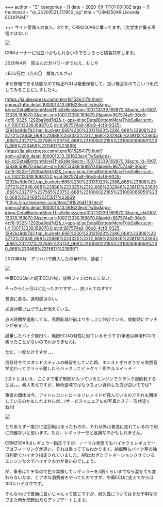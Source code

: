 +++
author = "S"
categories = []
date = 2020-09-11T01:00:00Z
tags = []
thumbnail = "/p_20200521_151950.jpg"
title = "CRM250AR Lixianda ECU(PGM)"

+++
サイト管理人の友人、Sです。CRM250ARに乗ってます。(大学生が乗る車種ではない)

![](/img/p_20190809_165815.jpg)

CRMオーナーに役立つかもしれないのでちょろっと情報共有します。

2020年4月　回るんだがパワーがでねえ…もしや

∴ECU死亡（点火〇　排気バルブ×）

まだ修理できる状態なので純正ECUは厳重保管して、良い機会なのでこいつを試してみることにしました↓。

[https://ja.aliexpress.com/item/1815264179.html?spm=a2g0o.detail.1000013.13.361623ecVTw5sj&gps-id=pcDetailBottomMoreThisSeller&scm=1007.13339.169870.0&scm_id=1007.13339.169870.0&scm-url=1007.13339.169870.0&pvid=987574a9-06c8-4cf8-9325-1292ba9dd7d2&_t=gps-id:pcDetailBottomMoreThisSeller,scm-url:1007.13339.169870.0,pvid:987574a9-06c8-4cf8-9325-1292ba9dd7d2,tpp_buckets:668%230%23131923%2386_668%23808%233772%23648_668%23888%233325%2312_668%232846%238113%23605_668%232717%237565%23753_668%231000022185%231000066059%230_668%233468%2315617%23869](https://ja.aliexpress.com/item/1815264179.html?spm=a2g0o.detail.1000013.13.361623ecVTw5sj&gps-id=pcDetailBottomMoreThisSeller&scm=1007.13339.169870.0&scm_id=1007.13339.169870.0&scm-url=1007.13339.169870.0&pvid=987574a9-06c8-4cf8-9325-1292ba9dd7d2&_t=gps-id:pcDetailBottomMoreThisSeller,scm-url:1007.13339.169870.0,pvid:987574a9-06c8-4cf8-9325-1292ba9dd7d2,tpp_buckets:668%230%23131923%2386_668%23808%233772%23648_668%23888%233325%2312_668%232846%238113%23605_668%232717%237565%23753_668%231000022185%231000066059%230_668%233468%2315617%23869 "https://ja.aliexpress.com/item/1815264179.html?spm=a2g0o.detail.1000013.13.361623ecVTw5sj&gps-id=pcDetailBottomMoreThisSeller&scm=1007.13339.169870.0&scm_id=1007.13339.169870.0&scm-url=1007.13339.169870.0&pvid=987574a9-06c8-4cf8-9325-1292ba9dd7d2&_t=gps-id:pcDetailBottomMoreThisSeller,scm-url:1007.13339.169870.0,pvid:987574a9-06c8-4cf8-9325-1292ba9dd7d2,tpp_buckets:668%230%23131923%2386_668%23808%233772%23648_668%23888%233325%2312_668%232846%238113%23605_668%232717%237565%23753_668%231000022185%231000066059%230_668%233468%2315617%23869")

2020年5月　アリババで購入した中華ECU、装着！

![](/img/p_20200521_151950.jpg)

中華ECU(左)と純正ECU(右)、放熱フィンはおまじない。

そっから4ヶ月ほど走ったのですが、、、良いんでねすか?

普通に走る。違和感はない。

加速対策プログラムが消えている。

点火時期が進角してる。高回転域が前より少し上に伸びている。始動時にケッチンが来るゾ。

試乗したバイク屋曰く、無限ECUの特性に似ているそうです(筆者は無限ECUで乗ったことがないのでわかりません)。

ただ、一度だけですが、、、

信号待ちでスタンドスティルの練習をしていた時、エンストぎりぎりから突然音が変わってクラッチ離したらバックしてビックリ！即キルスイッチ！

2ストとはいえ、ここまで電子制御が入っているエンジンでクランク逆回転するとは。。。素人考えですが、極低速域ではもうちょい遅角した方が良いのでは?

筆者の個体は今、アイドルコントロールソレノイドが死んでいるのでそれも関係しているのかもしれませんが。(サービスマニュアルの写真とステー形状違くね?!)

![](/img/p_20200512_150522.jpg)

とりあえず一度だけ逆回転はあったものの、それ以外は普通に走れているので別に問題ないと思います。ただ、レギュラーだと危険なのかもしれません。

CRM250ARはレギュラー指定ですが、ノーマル状態でもハイオクとレギュラーではフィーリングが違い、それは乗っててもわかります。納車時もバイク屋の独自判断でハイオク指定されていました。ARはわざとデトネーションさせているエンジンなのでハイオクの方が良いのでしょう。

が、筆者はケチなので色々実験してレギュラーを3割くらいまでなら混ぜても変わらないなあ、とアホな消費者をやってたのですが、中華ECUに変えてからは100%ハイオクです。

そんなわけで普通に良いじゃんって感じですが、耐久性についてはまだ不明なのでまた何か問題出たらアップデートします。